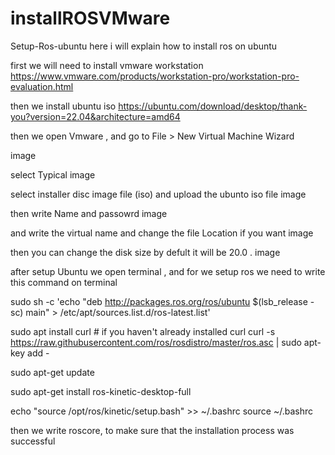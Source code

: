 # installROSVMware

Setup-Ros-ubuntu
here i will explain how to install ros on ubuntu

first we will need to install vmware workstation https://www.vmware.com/products/workstation-pro/workstation-pro-evaluation.html

then we install ubuntu iso https://ubuntu.com/download/desktop/thank-you?version=22.04&architecture=amd64

then we open Vmware , and go to File > New Virtual Machine Wizard

image

select Typical
image

select installer disc image file (iso) and upload the ubunto iso file
image

then write Name and passowrd
image

and write the virtual name and change the file Location if you want
image

then you can change the disk size by defult it will be 20.0 .
image

after setup Ubuntu we open terminal , and for we setup ros we need to write this command on terminal

sudo sh -c 'echo "deb http://packages.ros.org/ros/ubuntu $(lsb_release -sc) main" > /etc/apt/sources.list.d/ros-latest.list'

sudo apt install curl # if you haven't already installed curl curl -s https://raw.githubusercontent.com/ros/rosdistro/master/ros.asc | sudo apt-key add -

sudo apt-get update

sudo apt-get install ros-kinetic-desktop-full

echo "source /opt/ros/kinetic/setup.bash" >> ~/.bashrc source ~/.bashrc

then we write roscore, to make sure that the installation process was successful
